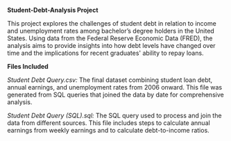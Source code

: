 **Student-Debt-Analysis Project**

This project explores the challenges of student debt in relation to income and unemployment rates among bachelor’s degree holders in the United States. Using data from the Federal Reserve Economic Data (FRED), the analysis aims to provide insights into how debt levels have changed over time and the implications for recent graduates' ability to repay loans.

**Files Included**

_Student Debt Query.csv:_
The final dataset combining student loan debt, annual earnings, and unemployment rates from 2006 onward. This file was generated from SQL queries that joined the data by date for comprehensive analysis.

_Student Debt Query (SQL).sql:_
The SQL query used to process and join the data from different sources. This file includes steps to calculate annual earnings from weekly earnings and to calculate debt-to-income ratios.
